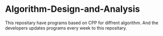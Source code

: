 # Algorithm-Design-and-Analysis
 This repositary have programs based on CPP for diffrent algorithm.
 And the developers updates programs every week to this repositary.
